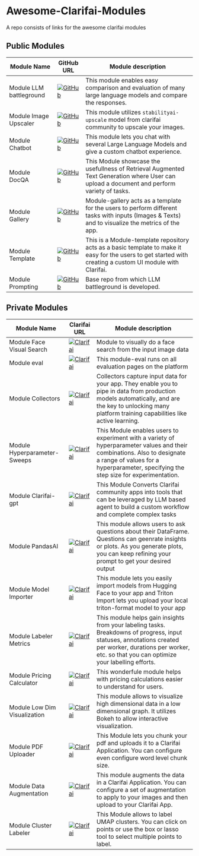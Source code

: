 # Awesome-Clarifai-Modules
A repo consists of links for the awesome clarifai modules 

## Public Modules
| **Module Name** | **GitHub URL** | **Module description** |
|------------------|----------|---------------------------|
| Module LLM battleground | [![GitHub](https://img.shields.io/badge/GitHub-Link-blue?logo=github)](https://github.com/Clarifai/module-llm-battleground) | This module enables easy comparison and evaluation of many large language models and compare the responses. |
| Module Image Upscaler | [![GitHub](https://img.shields.io/badge/GitHub-Link-blue?logo=github)](https://github.com/Clarifai/module-img-upscaler)  | This module utilizes `stabilityai-upscale` model from clarifai community to upscale your images. |
| Module Chatbot | [![GitHub](https://img.shields.io/badge/GitHub-Link-blue?logo=github)](https://github.com/Clarifai/module-chatbot) | This module lets you chat with several Large Language Models and give a custom chatbot experience. |
| Module DocQA | [![GitHub](https://img.shields.io/badge/GitHub-Link-blue?logo=github)](https://github.com/Clarifai/module-docQA)| This Module showcase the usefullness of Retrieval Augmented Text Generation where User can upload a document and perform variety of tasks. |
| Module Gallery | [![GitHub](https://img.shields.io/badge/GitHub-Link-blue?logo=github)](https://github.com/Clarifai/module-gallery) | Module-gallery acts as a template for the users to perform different tasks with inputs (Images & Texts) and to visualize the metrics of the app. |
| Module Template | [![GitHub](https://img.shields.io/badge/GitHub-Link-blue?logo=github)](https://github.com/Clarifai/module-template) | This is a Module-template repository acts as a basic template to make it easy for the users to get started with creating a custom UI module with Clarifai. |
| Module Prompting | [![GitHub](https://img.shields.io/badge/GitHub-Link-blue?logo=github)](https://github.com/Clarifai/module-prompting) | Base repo from which LLM battleground is developed. |


## Private Modules
| **Module Name** | **Clarifai URL** | **Module description** |
|-----------------|----------------|---------------------------|
| Module Face Visual Search | [![Clarifai](https://img.shields.io/badge/Clarifai-Link-blue?logo=Clarifai)](https://clarifai.com/mansi_k/VisualSearchPOC/modules/face_search) | Module to visually do a face search from the input image data |
| Module eval | [![Clarifai](https://img.shields.io/badge/Clarifai-Link-blue?logo=Clarifai)](https://clarifai.com/clarifai/LLM-OpenSource-Models-Training-Inference-Test/modules/llm_eval) | This module-eval runs on all evaluation pages on the platform |
| Module Collectors | [![Clarifai](https://img.shields.io/badge/Clarifai-Link-blue?logo=Clarifai)](https://clarifai.com/clarifai/data/modules/collector) | Collectors capture input data for your app. They enable you to pipe in data from production models automatically, and are the key to unlocking many platform training capabilities like active learning. |
| Module Hyperparameter-Sweeps | [![Clarifai](https://img.shields.io/badge/Clarifai-Link-blue?logo=Clarifai)](https://clarifai.com/clarifai/ml/modules/module-hyperparameter_sweeps) | This Module enables users to experiment with a variety of hyperparameter values and their combinations. Also to designate a range of values for a hyperparameter, specifying the step size for experimentation. |
| Module Clarifai-gpt | [![Clarifai](https://img.shields.io/badge/Clarifai-Link-blue?logo=Clarifai)](https://clarifai.com/clarifai/geoint-demo-3/modules/clarifaigpt) | This Module Converts Clarifai community apps into tools that can be leveraged by LLM based agent to build a custom workflow and complete complex tasks |
| Module PandasAI | [![Clarifai](https://img.shields.io/badge/Clarifai-Link-blue?logo=Clarifai)](https://clarifai.com/clarifai/module-lab/modules/pandasai) | This module allows users to ask questions about their DataFrame. Questions can geenrate insights or plots. As you generate plots, you can keep refining your prompt to get your desired output |
| Module Model Importer | [![Clarifai](https://img.shields.io/badge/Clarifai-Link-blue?logo=Clarifai)](https://clarifai.com/clarifai/ml/modules/module_model_importer) | This module lets you easily import models from Hugging Face to your app and Triton Import lets you upload your local triton-format model to your app |
| Module Labeler Metrics | [![Clarifai](https://img.shields.io/badge/Clarifai-Link-blue?logo=Clarifai)](https://clarifai.com/clarifai/visualize/modules/labeler_metrics) | This module helps gain insights from your labeling tasks. Breakdowns of progress, input statuses, annotations created per worker, durations per worker, etc. so that you can optimize your labelling efforts. |
| Module Pricing Calculator | [![Clarifai](https://img.shields.io/badge/Clarifai-Link-blue?logo=Clarifai)](https://clarifai.com/clarifai/model-pricing/modules/pricing-module) | This wonderfule module helps with pricing calculations easier to understand for users. |
| Module Low Dim Visualization | [![Clarifai](https://img.shields.io/badge/Clarifai-Link-blue?logo=Clarifai)](https://clarifai.com/clarifai/visualize/modules/low_dimensional_viz) | This module allows to visualize high dimensional data in a low dimensional graph. It utilizes Bokeh to allow interactive visualization. |
| Module PDF Uploader | [![Clarifai](https://img.shields.io/badge/Clarifai-Link-blue?logo=Clarifai)](https://clarifai.com/clarifai/data/modules/pdf_uploader) | This Module lets you chunk your pdf and uploads it to a Clarifai Application. You can configure even configure word level chunk size. |
| Module Data Augmentation | [![Clarifai](https://img.shields.io/badge/Clarifai-Link-blue?logo=Clarifai)](https://clarifai.com/clarifai/data/modules/data-augmentation) | This module augments the data in a Clarifai Application. You can configure a set of augmentation to apply to your images and then upload to your Clarifai App. |
| Module Cluster Labeler | [![Clarifai](https://img.shields.io/badge/Clarifai-Link-blue?logo=Clarifai)](https://clarifai.com/clarifai/data/modules/cluster-labeler) | This Module allows to label UMAP clusters. You can click on points or use the box or lasso tool to select multiple points to label. |






